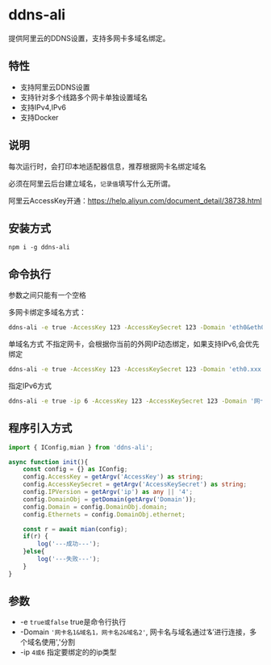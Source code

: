 # ddns-ali

提供阿里云的DDNS设置，支持多网卡多域名绑定。

## 特性

- 支持阿里云DDNS设置
- 支持针对多个线路多个网卡单独设置域名
- 支持IPv4,IPv6
- 支持Docker
## 说明
每次运行时，会打印本地适配器信息，推荐根据网卡名绑定域名

必须在阿里云后台建立域名，`记录值`填写什么无所谓。

阿里云AccessKey开通：https://help.aliyun.com/document_detail/38738.html


## 安装方式

```
npm i -g ddns-ali 
```

## 命令执行

参数之间只能有一个空格

多网卡绑定多域名方式：

``` sh
ddns-ali -e true -AccessKey 123 -AccessKeySecret 123 -Domain 'eth0&eth0.xxx.com,eth1&eth1.xxx.com'
```

单域名方式
不指定网卡，会根据你当前的外网IP动态绑定，如果支持IPv6,会优先绑定
``` sh
ddns-ali -e true -AccessKey 123 -AccessKeySecret 123 -Domain 'eth0.xxx.com'
```

指定IPv6方式
``` sh
ddns-ali -e true -ip 6 -AccessKey 123 -AccessKeySecret 123 -Domain '网卡名&eth0.xxx.com'
```


## 程序引入方式

``` typescript
import { IConfig,mian } from 'ddns-ali';

async function init(){
    const config = {} as IConfig;
    config.AccessKey = getArgv('AccessKey') as string;
    config.AccessKeySecret = getArgv('AccessKeySecret') as string;
    config.IPVersion = getArgv('ip') as any || '4';
    config.DomainObj = getDomain(getArgv('Domain'));
    config.Domain = config.DomainObj.domain;
    config.Ethernets = config.DomainObj.ethernet;

    const r = await mian(config);
    if(r) {
        log('---成功---');
    }else{
        log('---失败---');
    }
}
```

## 参数

- -e `true或false` true是命令行执行
- -Domain `'网卡名1&域名1，网卡名2&域名2'`, 网卡名与域名通过‘&’进行连接，多个域名使用','分割 
- -ip `4或6` 指定要绑定的的ip类型